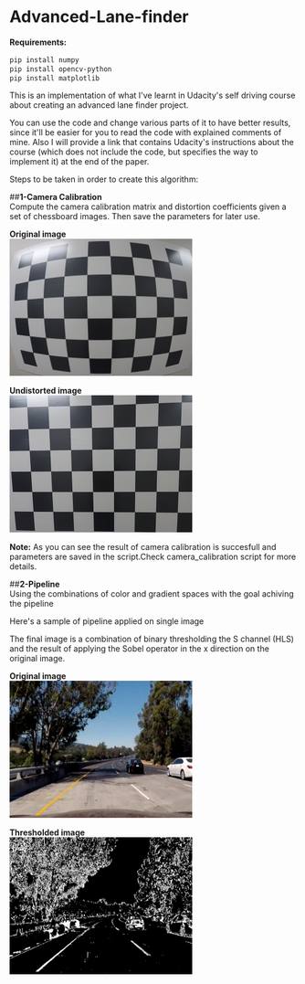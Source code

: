 # Advanced-Lane-finder

**Requirements:**  
```
pip install numpy  
pip install opencv-python  
pip install matplotlib  

```

This is an implementation of what I've learnt in Udacity's self driving course about creating an advanced lane finder project.

You can use the code and change various parts of it to have better results, since it'll be easier for you to read the code with explained comments of mine. 
Also I will provide a link that contains Udacity's instructions about the course (which does not include the code, but specifies the way to implement it) at the end of the paper.



Steps to be taken in order to create this algorithm:

##__1-Camera Calibration__   
Compute the camera calibration matrix and distortion coefficients given a set of chessboard images. Then save the parameters for later use.


__Original image__  
<img src="./mytest.jpg" width="320" height="240">  

  
__Undistorted image__  
<img src="./correction.jpg" width="320" height="240">    

__Note:__ As you can see the result of camera calibration is succesfull and parameters are saved in the script.Check camera_calibration script for more details.


##__2-Pipeline__  
Using the combinations of color and gradient spaces with the goal achiving the pipeline  

Here's a sample of pipeline applied on single image  

The final image is a combination of binary thresholding the S channel (HLS) and the result of applying the Sobel operator in the x direction on the original image.


__Original image__  
<img src="./color_gradient.jpg" width="320" height="240">  

  
__Thresholded image__  
<img src="./color_gradient_end.png" width="320" height="240">    

